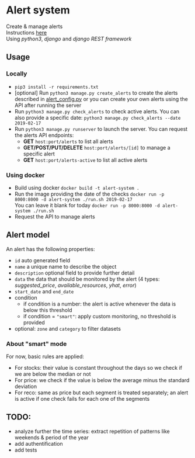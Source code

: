# Alert system

Create & manage alerts <br>
Instructions [here](INSTRUCTIONS.md) <br>
Using *python3*, *django* and *django REST framework*

## Usage

### Locally

* `pip3 install -r requirements.txt`
* [optional] Run `python3 manage.py create_alerts` to create the alerts described 
in [alert_config.py](alerts/management/commands/alert_config.py) or you can create your own alerts using the API after running the server <br>
* Run `python3 manage.py check_alerts` to check active alerts. 
You can also provide a specific date: `python3 manage.py check_alerts --date 2019-02-17`
* Run `python3 manage.py runserver` to launch the server. You can request the alerts API endpoints:
  * **GET** `host:port/alerts` to list all alerts
  * **GET/POST/PUT/DELETE** `host:port/alerts/[id]` to manage a specific alert
  * **GET** `host:port/alerts-active` to list all active alerts

### Using docker

* Build using docker `docker build -t alert-system .`
* Run the image providing the date of the checks `docker run -p 8000:8000 -d alert-system ./run.sh 2019-02-17` <br>
You can leave it blank for today `docker run -p 8000:8000 -d alert-system ./run.sh`
* Request the API to manage alerts

## Alert model

An alert has the following properties:
* `id` auto generated field
* `name` a unique name to describe the object
* `description` optional field to provide further detail
* `data` the data that should be monitored by the alert (4 types: *suggested_price*, *available_resources*, *yhat*, *error*)
* `start_date` and `end_date`
* condition
  * if condition is a number: the alert is active whenever the data is below this threshold
  * if condition = `"smart"`: apply custom monitoring, no threshold is provided
* optional: `zone` and `category` to filter datasets

### About "smart" mode

For now, basic rules are applied:
* For stocks: their value is constant throughout the days so we check if we are below the median or not
* For price: we check if the value is below the average minus the standard deviation
* For reco: same as price but each segment is treated separately; an alert is active if one check fails for each one of the segments

## TODO:
* analyze further the time series: extract repetition of patterns like weekends & period of the year
* add authentification
* add tests
